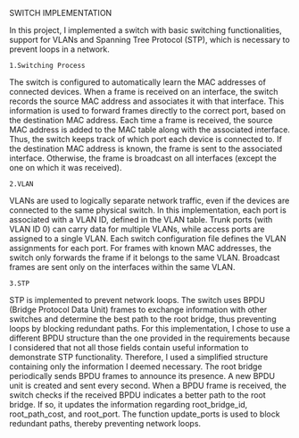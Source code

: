 SWITCH IMPLEMENTATION

In this project, I implemented a switch with basic switching functionalities, support for VLANs 
and Spanning Tree Protocol (STP), which is necessary to prevent loops in a network.

    1.Switching Process
The switch is configured to automatically learn the MAC addresses of connected devices. 
When a frame is received on an interface, the switch records the source MAC address and associates it with that interface. 
This information is used to forward frames directly to the correct port, based on the destination MAC address.
Each time a frame is received, the source MAC address is added to the MAC table along with the associated interface. 
Thus, the switch keeps track of which port each device is connected to.
If the destination MAC address is known, the frame is sent to the associated interface. 
Otherwise, the frame is broadcast on all interfaces (except the one on which it was received).

    2.VLAN
VLANs are used to logically separate network traffic, even if the devices are connected to the same physical switch. 
In this implementation, each port is associated with a VLAN ID, defined in the VLAN table. 
Trunk ports (with VLAN ID 0) can carry data for multiple VLANs, while access ports are assigned to a single VLAN.
Each switch configuration file defines the VLAN assignments for each port. 
For frames with known MAC addresses, the switch only forwards the frame if it belongs to the same VLAN. 
Broadcast frames are sent only on the interfaces within the same VLAN.

    3.STP
STP is implemented to prevent network loops. The switch uses BPDU (Bridge Protocol Data Unit) frames to exchange information 
with other switches and determine the best path to the root bridge, thus preventing loops by blocking redundant paths. 
For this implementation, I chose to use a different BPDU structure than the one provided in the requirements because 
I considered that not all those fields contain useful information to demonstrate STP functionality.
Therefore, I used a simplified structure containing only the information I deemed necessary.
The root bridge periodically sends BPDU frames to announce its presence. A new BPDU unit is created and sent every second.
When a BPDU frame is received, the switch checks if the received BPDU indicates a better path to the root bridge. 
If so, it updates the information regarding root_bridge_id, root_path_cost, and root_port.
The function update_ports is used to block redundant paths, thereby preventing network loops.
